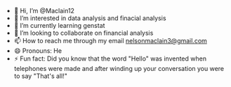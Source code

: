 - 👋 Hi, I’m @Maclain12
- 👀 I’m interested in data analysis and finacial analysis
- 🌱 I’m currently learning genstat
- 💞️ I’m looking to collaborate on financial analysis
- 📫 How to reach me through my email nelsonmaclain3@gmail.com
- 😄 Pronouns: He
- ⚡ Fun fact: Did you know that the word "Hello" was invented when telephones were made and after winding up your conversation you were to say "That's all!"

<!---
Maclain12/Maclain12 is a ✨ special ✨ repository because its `README.md` (this file) appears on your GitHub profile.
You can click the Preview link to take a look at your changes.
--->
